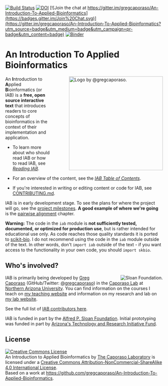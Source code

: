 [![Build Status](https://travis-ci.org/caporaso-lab/An-Introduction-To-Applied-Bioinformatics.png?branch=master)](https://travis-ci.org/caporaso-lab/An-Introduction-To-Applied-Bioinformatics)
[![DOI](https://zenodo.org/badge/11339/gregcaporaso/An-Introduction-To-Applied-Bioinformatics.svg)](http://dx.doi.org/10.5281/zenodo.16419)
[![Join the chat at https://gitter.im/gregcaporaso/An-Introduction-To-Applied-Bioinformatics](https://badges.gitter.im/Join%20Chat.svg)](https://gitter.im/gregcaporaso/An-Introduction-To-Applied-Bioinformatics?utm_source=badge&utm_medium=badge&utm_campaign=pr-badge&utm_content=badge)
[![Binder](http://mybinder.org/badge.svg)](http://mybinder.org/repo/gregcaporaso/built-iab)

# An Introduction To Applied Bioinformatics

<div style="float: right; margin-left: 30px;"><img title="Logo by @gregcaporaso." style="float: right;margin-left: 30px;" src="https://raw.github.com/gregcaporaso/An-Introduction-To-Applied-Bioinformatics/master/book/images/logo.png" align=right height=300/></div>

An **I**ntroduction to **A**pplied **B**ioinformatics (or IAB) is a **free, open source interactive text** that introduces readers to core concepts of bioinformatics in the context of their implementation and application.

* To learn more about who should read IAB or how to read IAB, see *[Reading IAB](http://readIAB.org/book/latest/1/1)*.

* For an overview of the content, see the *[IAB Table of Contents](http://readIAB.org/book/latest/)*.

* If you're interested in writing or editing content or code for IAB, see [CONTRIBUTING.md](https://github.com/gregcaporaso/An-Introduction-To-Applied-Bioinformatics/blob/master/CONTRIBUTING.md).

IAB is in early development stage. To see the plans for where the project will go, see the [project milestones](https://github.com/gregcaporaso/An-Introduction-To-Applied-Bioinformatics/milestones). **A good example of where we're going** is the [pairwise alignment](http://readIAB.org/book/latest/2/1) chapter.

**Warning:** The code in the ``iab`` module is **not sufficiently tested, documented, or optimized for production use**, but is rather intended for educational use only. As code reaches those quality standards it is ported to [scikit-bio](http://www.scikit-bio.org). I do not recommend using the code in the ``iab`` module outside of the text. In other words, don't `import iab` outside of the text - if you want access to the functionality in your own code, you should `import skbio`.

## Who's involved?

<div style="float: right; margin-left: 30px;"><a href="http://www.sloan.org"><img title="Sloan Foundation." style="float: right;margin-left: 30px;" src="https://sloan.org/storage/app/media/Logos/Sloan-Logo-primary-blac-web.png" align=right></a></div>

IAB is primarily being developed by [Greg Caporaso](http://caporasolab.us/people/greg-caporaso/) (GitHub/Twitter: [@gregcaporaso](https://github.com/gregcaporaso)) in the [Caporaso Lab](http://www.caporasolab.us) at [Northern Arizona University](http://www.nau.edu). You can find information on the courses I teach on [my teaching website](http://www.caporasolab.us/teaching) and information on my research and lab on [my lab website](http://www.caporasolab.us).

See the full list of [IAB contributors here](https://github.com/gregcaporaso/An-Introduction-To-Applied-Bioinformatics/graphs/contributors).

IAB is funded in part by the [Alfred P. Sloan Foundation](http://www.sloan.org). Initial prototyping was funded in part by [Arizona's Technology and Research Initiative Fund](http://nau.edu/Research/Funding/Technology-Research-Initiative-Fund/).

## License

<a rel="license" href="http://creativecommons.org/licenses/by-nc-sa/4.0/"><img alt="Creative Commons License" style="border-width:0" src="http://i.creativecommons.org/l/by-nc-sa/4.0/88x31.png" /></a><br /><span xmlns:dct="http://purl.org/dc/terms/" href="http://purl.org/dc/dcmitype/InteractiveResource" property="dct:title" rel="dct:type">An Introduction to Applied Bioinformatics</span> by <a xmlns:cc="http://creativecommons.org/ns#" href="http://www.caporasolab.us" property="cc:attributionName" rel="cc:attributionURL">The Caporaso Laboratory</a> is licensed under a <a rel="license" href="http://creativecommons.org/licenses/by-nc-sa/4.0/">Creative Commons Attribution-NonCommercial-ShareAlike 4.0 International License</a>.<br />Based on a work at <a xmlns:dct="http://purl.org/dc/terms/" href="https://github.com/gregcaporaso/An-Introduction-To-Applied-Bioinformatics" rel="dct:source">https://github.com/gregcaporaso/An-Introduction-To-Applied-Bioinformatics</a>.

